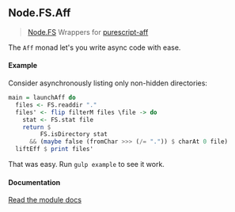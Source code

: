 ## Node.FS.Aff


> [Node.FS][Node.FS] Wrappers for [purescript-aff][aff]

The `Aff` monad let's you write async code with ease.

#### Example

Consider asynchronously listing only non-hidden directories:

``` purescript
main = launchAff do
  files <- FS.readdir "."
  files' <- flip filterM files \file -> do
    stat <- FS.stat file
    return $
         FS.isDirectory stat
      && (maybe false (fromChar >>> (/= ".")) $ charAt 0 file)
  liftEff $ print files'
```

That was easy. Run `gulp example` to see it work.

#### Documentation

[Read the module docs][docs]


[Node.FS]: http://github.com/purescript-node/purescript-node-fs
[aff]: https://github.com/slamdata/purescript-aff
[docs]: http://github.com/purescript-node/purescript-node-fs-aff/blob/master/docs/Node/FS/Aff.md
